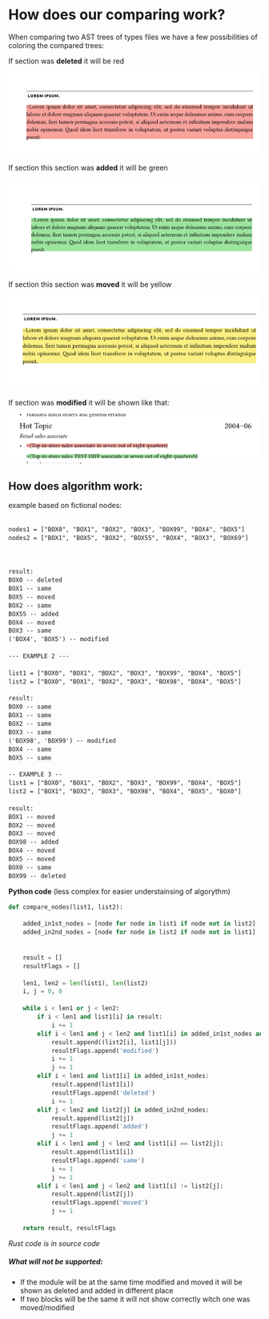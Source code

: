 # How does our comparing work?

When comparing two AST trees of types files we have a few possibilities of coloring the 
compared trees:

If section was **deleted** it will be red

![img_1.png](img_1.png)

If section this section was **added** it will be green

![img_2.png](img_2.png)

If section this section was **moved** it will be yellow

![img_3.png](img_3.png)

If section was **modified** it will be shown like that:

![img.png](img.png)


## How does algorithm work:
example based on fictional nodes:
```html

nodes1 = ["BOX0", "BOX1", "BOX2", "BOX3", "BOX99", "BOX4", "BOX5"]
nodes2 = ["BOX1", "BOX5", "BOX2", "BOX55", "BOX4", "BOX3", "BOX69"]



result:
BOX0 -- deleted
BOX1 -- same
BOX5 -- moved
BOX2 -- same
BOX55 -- added
BOX4 -- moved
BOX3 -- same
('BOX4', 'BOX5') -- modified

--- EXAMPLE 2 ---

list1 = ["BOX0", "BOX1", "BOX2", "BOX3", "BOX99", "BOX4", "BOX5"]
list2 = ["BOX0", "BOX1", "BOX2", "BOX3", "BOX98", "BOX4", "BOX5"]

result:
BOX0 -- same
BOX1 -- same
BOX2 -- same
BOX3 -- same
('BOX98', 'BOX99') -- modified
BOX4 -- same
BOX5 -- same

-- EXAMPLE 3 --
list1 = ["BOX0", "BOX1", "BOX2", "BOX3", "BOX99", "BOX4", "BOX5"]
list2 = ["BOX1", "BOX2", "BOX3", "BOX98", "BOX4", "BOX5", "BOX0"]

result:
BOX1 -- moved
BOX2 -- moved
BOX3 -- moved
BOX98 -- added
BOX4 -- moved
BOX5 -- moved
BOX0 -- same
BOX99 -- deleted
```

**Python code** (less complex for easier understainsing of algorythm)
```python
def compare_nodes(list1, list2):

    added_in1st_nodes = [node for node in list1 if node not in list2]
    added_in2nd_nodes = [node for node in list2 if node not in list1]


    result = []
    resultFlags = []

    len1, len2 = len(list1), len(list2)
    i, j = 0, 0

    while i < len1 or j < len2:
        if i < len1 and list1[i] in result:
            i += 1
        elif i < len1 and j < len2 and list1[i] in added_in1st_nodes and list2[j] in added_in2nd_nodes:
            result.append((list2[i], list1[j]))
            resultFlags.append('modified')
            i += 1
            j += 1
        elif i < len1 and list1[i] in added_in1st_nodes:
            result.append(list1[i])
            resultFlags.append('deleted')
            i += 1
        elif j < len2 and list2[j] in added_in2nd_nodes:
            result.append(list2[j])
            resultFlags.append('added')
            j += 1
        elif i < len1 and j < len2 and list1[i] == list2[j]:
            result.append(list1[i])
            resultFlags.append('same')
            i += 1
            j += 1
        elif i < len1 and j < len2 and list1[i] != list2[j]:
            result.append(list2[j])
            resultFlags.append('moved')
            j += 1

    return result, resultFlags


```
_Rust code is in source code_


##### What will not be supported:
- If the module will be at the same time modified and moved it will be shown as deleted and added in different place
- If two blocks will be the same it will not show correctly witch one was moved/modified 